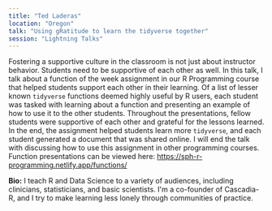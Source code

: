 ```yaml
---
title: "Ted Laderas"
location: "Oregon"
talk: "Using gRatitude to learn the tidyverse together"
session: "Lightning Talks"
---
```


Fostering a supportive culture in the classroom is not just about instructor behavior. Students need to be supportive of each other as well. In this talk, I talk about a function of the week assignment in our R Programming course that helped students support each other in their learning. Of a list of lesser known `tidyverse` functions deemed highly useful by R users, each student was tasked with learning about a function and presenting an example of how to use it to the other students. Throughout the presentations, fellow students were supportive of each other and grateful for the lessons learned. In the end, the assignment helped students learn more `tidyverse`, and each student generated a document that was shared online. I will end the talk with discussing how to use this assignment in other programming courses. Function presentations can be viewed here: https://sph-r-programming.netlify.app/functions/ 

__Bio:__ I teach R and Data Science to a variety of audiences, including clinicians, statisticians, and basic scientists. I'm a co-founder of Cascadia-R, and I try to make learning less lonely through communities of practice.
